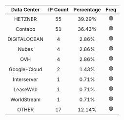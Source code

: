| Data Center | IP Count | Percentage | Freq |
|:------------:|:--------:|:-----------:|:-----:|
| HETZNER | 55 | 39.29% | 🟢 |
| Contabo | 51 | 36.43% | 🟢 |
| DIGITALOCEAN | 4 | 2.86% | 🟢 |
| Nubes | 4 | 2.86% | 🟢 |
| OVH | 4 | 2.86% | 🟢 |
| Google-Cloud | 2 | 1.43% | 🟢 |
| Interserver | 1 | 0.71% | 🟢 |
| LeaseWeb | 1 | 0.71% | 🟢 |
| WorldStream | 1 | 0.71% | 🟢 |
| OTHER | 17 | 12.14% | 🟢 |